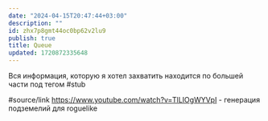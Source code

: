 ```yaml
---
date: "2024-04-15T20:47:44+03:00"
description: ""
id: zhx7p8gmt44oc0bp62v2lu9
publish: true
title: Queue
updated: 1720872335648
---
```


Вся информация, которую я хотел захватить находится по большей части под тегом #stub

#source/link <https://www.youtube.com/watch?v=TlLIOgWYVpI> - генерация подземелий для roguelike